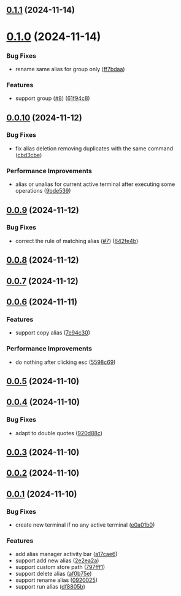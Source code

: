 ## [0.1.1](https://github.com/chouchouji/alias-manager/compare/v0.1.0...v0.1.1) (2024-11-14)



# [0.1.0](https://github.com/chouchouji/alias-manager/compare/v0.0.10...v0.1.0) (2024-11-14)


### Bug Fixes

* rename same alias for group only ([ff7bdaa](https://github.com/chouchouji/alias-manager/commit/ff7bdaaa12c7ac383bdf1793e93d53f715ac9616))


### Features

* support group ([#8](https://github.com/chouchouji/alias-manager/issues/8)) ([61f94c8](https://github.com/chouchouji/alias-manager/commit/61f94c8cd8c40779693ff877bc962823661f1568))



## [0.0.10](https://github.com/chouchouji/alias-manager/compare/v0.0.9...v0.0.10) (2024-11-12)


### Bug Fixes

* fix alias deletion removing duplicates with the same command ([cbd3cbe](https://github.com/chouchouji/alias-manager/commit/cbd3cbeacda89cb8849f22d276ca7172f48564d2))


### Performance Improvements

* alias or unalias for current active terminal after executing some operations ([9bde539](https://github.com/chouchouji/alias-manager/commit/9bde539c0a9240d084fd9c06a6348f1d6349eb8d))



## [0.0.9](https://github.com/chouchouji/alias-manager/compare/v0.0.8...v0.0.9) (2024-11-12)


### Bug Fixes

* correct the rule of matching alias ([#7](https://github.com/chouchouji/alias-manager/issues/7)) ([642fe4b](https://github.com/chouchouji/alias-manager/commit/642fe4b79af2e48395c8fca7f0b08a0f8b16f871))



## [0.0.8](https://github.com/chouchouji/alias-manager/compare/v0.0.7...v0.0.8) (2024-11-12)



## [0.0.7](https://github.com/chouchouji/alias-manager/compare/v0.0.6...v0.0.7) (2024-11-12)



## [0.0.6](https://github.com/chouchouji/alias-manager/compare/v0.0.5...v0.0.6) (2024-11-11)


### Features

* support copy alias ([7e94c30](https://github.com/chouchouji/alias-manager/commit/7e94c30614b86670a36fcfca6d07e2cc000518ea))


### Performance Improvements

* do nothing after clicking esc ([5598c69](https://github.com/chouchouji/alias-manager/commit/5598c6907584921572a4861d5c62f83e042cddc4))



## [0.0.5](https://github.com/chouchouji/alias-manager/compare/v0.0.4...v0.0.5) (2024-11-10)



## [0.0.4](https://github.com/chouchouji/alias-manager/compare/v0.0.3...v0.0.4) (2024-11-10)


### Bug Fixes

* adapt to double quotes ([920d88c](https://github.com/chouchouji/alias-manager/commit/920d88c8b7c554ef38c0bf8656e30f1cc64eec39))



## [0.0.3](https://github.com/chouchouji/alias-manager/compare/v0.0.2...v0.0.3) (2024-11-10)



## [0.0.2](https://github.com/chouchouji/alias-manager/compare/v0.0.1...v0.0.2) (2024-11-10)



## [0.0.1](https://github.com/chouchouji/alias-manager/compare/a17cae6ad05f3bfe13033cf0f3d8dae407c9f916...v0.0.1) (2024-11-10)


### Bug Fixes

* create new terminal if no any active terminal ([e0a01b0](https://github.com/chouchouji/alias-manager/commit/e0a01b04baadf6953997ee6101fae9e5117a607b))


### Features

* add alias manager activity bar ([a17cae6](https://github.com/chouchouji/alias-manager/commit/a17cae6ad05f3bfe13033cf0f3d8dae407c9f916))
* support add new alias ([2e2ea2a](https://github.com/chouchouji/alias-manager/commit/2e2ea2a19770d95338ba6b716ebb2d49f0747314))
* support custom store path ([797fff1](https://github.com/chouchouji/alias-manager/commit/797fff1969500d4d354a4a28c9bf7d9e1fd2c88d))
* support delete alias ([af0b75e](https://github.com/chouchouji/alias-manager/commit/af0b75e2860974ccfbfe2ff0944f4fb1db1ac335))
* support rename alias ([0920025](https://github.com/chouchouji/alias-manager/commit/0920025fb990e5d14f2af9aaf7bbd742a4f083c3))
* support run alias ([df8805b](https://github.com/chouchouji/alias-manager/commit/df8805b180be8b079bb2548e87b2dcf04033aa2b))



